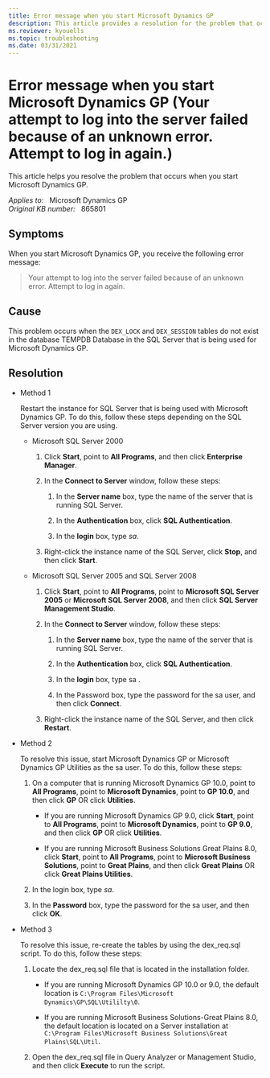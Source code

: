 ```yaml
---
title: Error message when you start Microsoft Dynamics GP
description: This article provides a resolution for the problem that occurs when you start Microsoft Dynamics GP.
ms.reviewer: kyouells
ms.topic: troubleshooting
ms.date: 03/31/2021
---
```

# Error message when you start Microsoft Dynamics GP (Your attempt to log into the server failed because of an unknown error. Attempt to log in again.)

This article helps you resolve the problem that occurs when you start Microsoft Dynamics GP.

_Applies to:_ &nbsp; Microsoft Dynamics GP  
_Original KB number:_ &nbsp; 865801

## Symptoms

When you start Microsoft Dynamics GP, you receive the following error message:

> Your attempt to log into the server failed because of an unknown error. Attempt to log in again.

## Cause

This problem occurs when the `DEX_LOCK` and `DEX_SESSION` tables do not exist in the database TEMPDB Database in the SQL Server that is being used for Microsoft Dynamics GP.

## Resolution

- Method 1

  Restart the instance for SQL Server that is being used with Microsoft Dynamics GP. To do this, follow these steps depending on the SQL Server version you are using.

  - Microsoft SQL Server 2000

    1. Click **Start**, point to **All Programs**, and then click **Enterprise Manager**.

    2. In the **Connect to Server** window, follow these steps:

       1. In the **Server name** box, type the name of the server that is running SQL Server.

       2. In the **Authentication** box, click **SQL Authentication**.

       3. In the **login** box, type *sa*.

    3. Right-click the instance name of the SQL Server, click **Stop**, and then click **Start**.

  - Microsoft SQL Server 2005 and SQL Server 2008

    1. Click **Start**, point to **All Programs**, point to **Microsoft SQL Server 2005** or **Microsoft SQL Server 2008**, and then click **SQL Server Management Studio**.

    2. In the **Connect to Server** window, follow these steps:

       1. In the **Server name** box, type the name of the server that is running SQL Server.

       2. In the **Authentication** box, click **SQL Authentication**.

       3. In the **login** box, type sa .

       4. In the Password box, type the password for the sa user, and then click **Connect**.

    3. Right-click the instance name of the SQL Server, and then click **Restart**.

- Method 2

  To resolve this issue, start Microsoft Dynamics GP or Microsoft Dynamics GP Utilities as the sa user. To do this, follow these steps:

  1. On a computer that is running Microsoft Dynamics GP 10.0, point to **All Programs**, point to **Microsoft Dynamics**, point to **GP 10.0**, and then click **GP** OR click **Utilities**.

     - If you are running Microsoft Dynamics GP 9.0, click **Start**, point to **All Programs**, point to **Microsoft Dynamics**, point to **GP 9.0**, and then click **GP** OR click **Utilities**.

     - If you are running Microsoft Business Solutions Great Plains 8.0, click **Start**, point to **All Programs**, point to **Microsoft Business Solutions**, point to **Great Plains**, and then click **Great Plains** OR click **Great Plains Utilities**.

  2. In the login box, type *sa*.

  3. In the **Password** box, type the password for the sa user, and then click **OK**.

- Method 3

  To resolve this issue, re-create the tables by using the dex_req.sql script. To do this, follow these steps:

  1. Locate the dex_req.sql file that is located in the installation folder.

     - If you are running Microsoft Dynamics GP 10.0 or 9.0, the default location is `C:\Program Files\Microsoft Dynamics\GP\SQL\Utililty\0`.

     - If you are running Microsoft Business Solutions-Great Plains 8.0, the default location is located on a Server installation at `C:\Program Files\Microsoft Business Solutions\Great Plains\SQL\Util`.

  2. Open the dex_req.sql file in Query Analyzer or Management Studio, and then click **Execute** to run the script.
